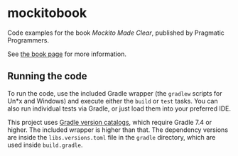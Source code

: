 # mockitobook
Code examples for the book _Mockito Made Clear_,
published by Pragmatic Programmers.

See [the book page](https://pragprog.com/titles/mockito/mockito-made-clear/) for more information.

## Running the code
To run the code, use the included Gradle wrapper (the `gradlew` scripts for Un*x and Windows) and execute either the `build` or `test` tasks. You can also run individual tests via Gradle, or just load them into your preferred IDE.

This project uses [Gradle version catalogs](https://docs.gradle.org/current/userguide/platforms.html#sub:central-declaration-of-dependencies), which require Gradle 7.4 or higher. The included wrapper is higher than that. The dependency versions are inside the `libs.versions.toml` file in the `gradle` directory, which are used inside `build.gradle`.
